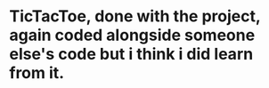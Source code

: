 # TicTacToe, done with the project, again coded alongside someone else's code but i think i did learn from it. 